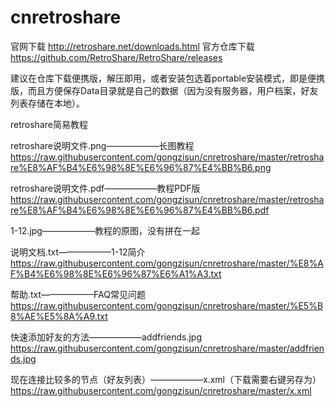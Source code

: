 # cnretroshare
官网下载
http://retroshare.net/downloads.html
官方仓库下载
https://github.com/RetroShare/RetroShare/releases

建议在仓库下载便携版，解压即用，或者安装包选着portable安装模式，即是便携版，而且方便保存Data目录就是自己的数据（因为没有服务器，用户档案，好友列表存储在本地）。



retroshare简易教程

retroshare说明文件.png——————长图教程
https://raw.githubusercontent.com/gongzisun/cnretroshare/master/retroshare%E8%AF%B4%E6%98%8E%E6%96%87%E4%BB%B6.png

retroshare说明文件.pdf——————教程PDF版
https://raw.githubusercontent.com/gongzisun/cnretroshare/master/retroshare%E8%AF%B4%E6%98%8E%E6%96%87%E4%BB%B6.pdf

1-12.jpg——————教程的原图，没有拼在一起






说明文档.txt——————1-12简介
https://raw.githubusercontent.com/gongzisun/cnretroshare/master/%E8%AF%B4%E6%98%8E%E6%96%87%E6%A1%A3.txt

帮助.txt——————FAQ常见问题
https://raw.githubusercontent.com/gongzisun/cnretroshare/master/%E5%B8%AE%E5%8A%A9.txt


快速添加好友的方法——————addfriends.jpg
https://raw.githubusercontent.com/gongzisun/cnretroshare/master/addfriends.jpg

现在连接比较多的节点（好友列表）——————x.xml（下载需要右键另存为）
https://raw.githubusercontent.com/gongzisun/cnretroshare/master/x.xml
